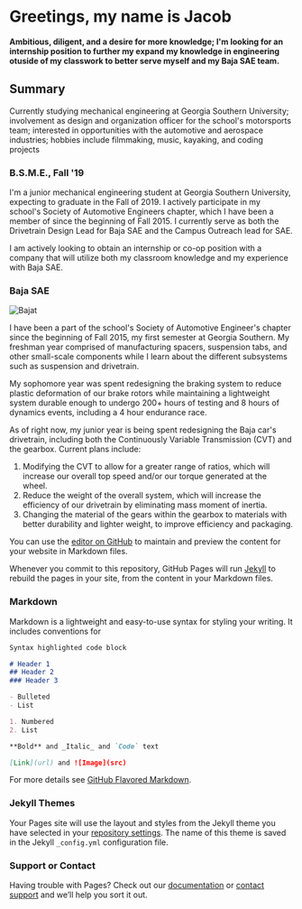 # Greetings, my name is Jacob

**Ambitious, diligent, and a desire for more knowledge; I'm looking for an internship position to further my expand my knowledge in engineering otuside of my classwork to better serve myself and my Baja SAE team.** 

## Summary

Currently studying mechanical engineering at Georgia Southern University; involvement as design and organization officer for the school's motorsports team; interested in opportunities with the automotive and aerospace industries; hobbies include filmmaking, music, kayaking, and coding projects

### B.S.M.E., Fall '19

I'm a junior mechanical engineering student at Georgia Southern University, expecting to graduate in the Fall of 2019.  I actively participate in my school's Society of Automotive Engineers chapter, which I have been a member of since the beginning of Fall 2015. I currently serve as both the Drivetrain Design Lead for Baja SAE and the Campus Outreach lead for SAE.

I am actively looking to obtain an internship or co-op position with a company that will utilize both my classroom knowledge and my experience with Baja SAE.

### Baja SAE

![Bajat]({{jacobspringer.me}}{{js15612.github.io}}/assets/images/2017Baja_header)

I have been a part of the school's Society of Automotive Engineer's chapter since the beginning of Fall 2015, my first semester at Georgia Southern.  My freshman year comprised of manufacturing spacers, suspension tabs, and other small-scale components while I learn about the different subsystems such as suspension and drivetrain.

My sophomore year was spent redesigning the braking system to reduce plastic deformation of our brake rotors while maintaining a lightweight system durable enough to undergo 200+ hours of testing and 8 hours of dynamics events, including a 4 hour endurance race.

As of right now, my junior year is being spent redesigning the Baja car's drivetrain, including both the Continuously Variable Transmission (CVT) and the gearbox.  Current plans include:
1. Modifying the CVT to allow for a greater range of ratios, which will increase our overall top speed and/or our torque generated at the wheel.
2. Reduce the weight of the overall system, which will increase the efficiency of our drivetrain by eliminating mass moment of inertia.
3. Changing the material of the gears within the gearbox to materials with better durability and lighter weight, to improve efficiency and packaging.

You can use the [editor on GitHub](https://github.com/js15612/js15612.github.io/edit/master/README.md) to maintain and preview the content for your website in Markdown files.

Whenever you commit to this repository, GitHub Pages will run [Jekyll](https://jekyllrb.com/) to rebuild the pages in your site, from the content in your Markdown files.

### Markdown

Markdown is a lightweight and easy-to-use syntax for styling your writing. It includes conventions for

```markdown
Syntax highlighted code block

# Header 1
## Header 2
### Header 3

- Bulleted
- List

1. Numbered
2. List

**Bold** and _Italic_ and `Code` text

[Link](url) and ![Image](src)
```

For more details see [GitHub Flavored Markdown](https://guides.github.com/features/mastering-markdown/).

### Jekyll Themes

Your Pages site will use the layout and styles from the Jekyll theme you have selected in your [repository settings](https://github.com/js15612/js15612.github.io/settings). The name of this theme is saved in the Jekyll `_config.yml` configuration file.

### Support or Contact

Having trouble with Pages? Check out our [documentation](https://help.github.com/categories/github-pages-basics/) or [contact support](https://github.com/contact) and we’ll help you sort it out.
